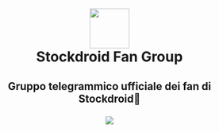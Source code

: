 <h1 align="center">
  <img src="https://cdn4.telesco.pe/file/B3Wb48VHvBZJv-ptXmkCGdjOr0XMmsYu96t_NY8_Ts0AAB4rwtI0Zj8PKKFvzaYB2WCsrAZ6Q-8fniH5QhCuVh2hiE-Q3o8NVym4vcm2A5Er-AOwYJ1U5kzQoLkPYPS-qkxNIJfO91tlrenUbgr34pbSULmB97dHYWQ_PnNvUCA_-M2aQ31hhM9lCZ7FK8Yk3aU8YKGOPlq8ptFv2cHQ6BPVFaFme6QsXbPcppVSMD1cIis6erCwBwKbhsFyb7T7lEAQiPvAzxFPwVyjkcx0KfE5HwEGUHTyN2Bnr-lv8R9gj4dVR35r7cLrSxXEd_9-YSBpW6JuSWSVvyzCz_z_pA.jpg" width="80"/><br/>
  Stockdroid Fan Group
</h1>
<h2 align="center">
  Gruppo telegrammico ufficiale dei fan di Stockdroid📱
</h2>

<h3 align="center">
  <a href="https://t.me/stockdroidfans">
    <img src="https://img.shields.io/badge/dynamic/json?label=utenti%20attivi&query=result&url=https%3A%2F%2Fapi.telegram.org%2Fbot484751650%3AAAFs4rg8WCfuY446K9yiOUqQPovtI7ratjs%2FgetChatMembersCount%3Fchat_id%3D%40stockdroidfans"/>
  </a>
</h3>
